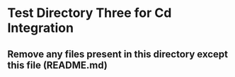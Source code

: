 # Test Directory Three for Cd Integration

## Remove any files present in this directory except this file (README.md)
